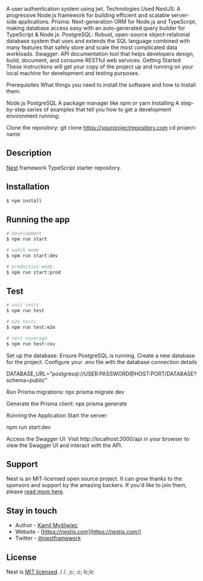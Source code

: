 A user authentication system using jwt.
Technologies Used
NestJS: A progressive Node.js framework for building efficient and scalable server-side applications.
Prisma: Next-generation ORM for Node.js and TypeScript, making database access easy with an auto-generated query builder for TypeScript & Node.js.
PostgreSQL: Robust, open-source object-relational database system that uses and extends the SQL language combined with many features that safely store and scale the most complicated data workloads.
Swagger: API documentation tool that helps developers design, build, document, and consume RESTful web services.
Getting Started
These instructions will get your copy of the project up and running on your local machine for development and testing purposes.

Prerequisites
What things you need to install the software and how to install them:

Node.js
PostgreSQL
A package manager like npm or yarn
Installing
A step-by-step series of examples that tell you how to get a development environment running:

Clone the repository:
git clone https://yourprojectrepository.com
cd project-name


## Description

[Nest](https://github.com/nestjs/nest) framework TypeScript starter repository.

## Installation

```bash
$ npm install
```

## Running the app

```bash
# development
$ npm run start

# watch mode
$ npm run start:dev

# production mode
$ npm run start:prod
```

## Test

```bash
# unit tests
$ npm run test

# e2e tests
$ npm run test:e2e

# test coverage
$ npm run test:cov
```

Set up the database:
Ensure PostgreSQL is running.
Create a new database for the project.
Configure your .env file with the database connection details

DATABASE_URL="postgresql://USER:PASSWORD@HOST:PORT/DATABASE?schema=public"

Run Prisma migrations:
npx prisma migrate dev

Generate the Prisma client:
npx prisma generate

Running the Application
Start the server:

npm run start:dev

Access the Swagger UI:
Visit http://localhost:3000/api in your browser to view the Swagger UI and interact with the API.


## Support

Nest is an MIT-licensed open source project. It can grow thanks to the sponsors and support by the amazing backers. If you'd like to join them, please [read more here](https://docs.nestjs.com/support).

## Stay in touch

- Author - [Kamil Myśliwiec](https://kamilmysliwiec.com)
- Website - [https://nestjs.com](https://nestjs.com/)
- Twitter - [@nestframework](https://twitter.com/nestframework)

## License

Nest is [MIT licensed](LICENSE).
/ /. ;c; .c; lc;lc